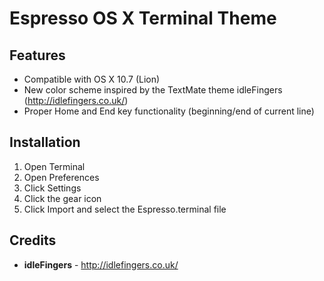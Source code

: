 # Espresso OS X Terminal Theme

## Features
* Compatible with OS X 10.7 (Lion)
* New color scheme inspired by the TextMate theme idleFingers (http://idlefingers.co.uk/)
* Proper Home and End key functionality (beginning/end of current line)

## Installation
1. Open Terminal
2. Open Preferences
3. Click Settings
4. Click the gear icon
5. Click Import and select the Espresso.terminal file

## Credits
* **idleFingers** - http://idlefingers.co.uk/